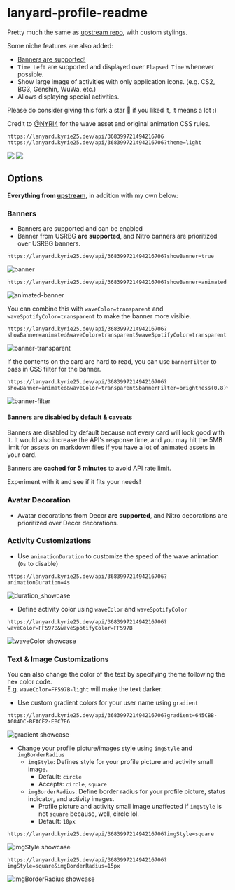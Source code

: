 # lanyard-profile-readme

Pretty much the same as [upstream repo](https://github.com/cnrad/lanyard-profile-readme), with custom stylings.

Some niche features are also added:

- [Banners are supported!](#banners)
- `Time Left` are supported and displayed over `Elapsed Time` whenever possible.
- Show large image of activities with only application icons. (e.g. CS2, BG3, Genshin, WuWa, etc.)
- Allows displaying special activities.

Please do consider giving this fork a star 🌟 if you liked it, it means a lot :)

Credit to [@NYRI4](https://github.com/NYRI4) for the wave asset and original animation CSS rules.

```url
https://lanyard.kyrie25.dev/api/368399721494216706
https://lanyard.kyrie25.dev/api/368399721494216706?theme=light
```

<div>
    <img src=https://github.com/user-attachments/assets/b695b87a-2462-4b48-a619-3c0bff84f6cc />
    <img src=https://github.com/user-attachments/assets/e413b2f0-051a-4be1-bbe0-08e303550d22 />
</div>

## Options

**Everything from [upstream](https://github.com/cnrad/lanyard-profile-readme#options)**, in addition with my own below:

### Banners

- Banners are supported and can be enabled
- Banner from USRBG **are supported**, and Nitro banners are prioritized over USRBG banners.

```url
https://lanyard.kyrie25.dev/api/368399721494216706?showBanner=true
```

![banner](https://github.com/user-attachments/assets/38f2f4e2-c80f-4ffd-9057-670536696776)

```url
https://lanyard.kyrie25.dev/api/368399721494216706?showBanner=animated
```

![animated-banner](https://github.com/user-attachments/assets/bcdcb73a-bf6a-410f-8589-ec85f3e6b238)

You can combine this with `waveColor=transparent` and `waveSpotifyColor=transparent` to make the banner more visible.

```url
https://lanyard.kyrie25.dev/api/368399721494216706?showBanner=animated&waveColor=transparent&waveSpotifyColor=transparent
```

![banner-transparent](https://github.com/user-attachments/assets/d2934faf-6c92-4dad-884f-43c57763a8ac)

If the contents on the card are hard to read, you can use `bannerFilter` to pass in CSS filter for the banner.

```url
https://lanyard.kyrie25.dev/api/368399721494216706?showBanner=animated&waveColor=transparent&bannerFilter=brightness(0.8)%20blur(2px)
```

![banner-filter](https://github.com/user-attachments/assets/7b672045-8356-4691-af2d-fbd4e4945d3e)

#### Banners are disabled by default & caveats

Banners are disabled by default because not every card will look good with it. It would also increase the API's response time, and you may hit the 5MB limit for assets on markdown files if you have a lot of animated assets in your card.

Banners are **cached for 5 minutes** to avoid API rate limit.

Experiment with it and see if it fits your needs!

### Avatar Decoration

- Avatar decorations from Decor **are supported**, and Nitro decorations are prioritized over Decor decorations.

### Activity Customizations

- Use `animationDuration` to customize the speed of the wave animation (`0s` to disable)

```url
https://lanyard.kyrie25.dev/api/368399721494216706?animationDuration=4s
```

![duration_showcase](https://github.com/user-attachments/assets/d224e42d-ba04-490e-b3b0-656b4a27b4b0)

- Define activity color using `waveColor` and `waveSpotifyColor`

```url
https://lanyard.kyrie25.dev/api/368399721494216706?waveColor=FF597B&waveSpotifyColor=FF597B
```

![waveColor showcase](https://user-images.githubusercontent.com/77577746/223082809-14b38bbc-c600-4b62-ba74-f242dada553b.svg)

### Text & Image Customizations

You can also change the color of the text by specifying theme following the hex color code. \
E.g. `waveColor=FF597B-light` will make the text darker.

- Use custom gradient colors for your user name using `gradient`

```url
https://lanyard.kyrie25.dev/api/368399721494216706?gradient=645CBB-A084DC-BFACE2-EBC7E6
```

![gradient showcase](https://user-images.githubusercontent.com/77577746/223083367-828a7aba-dc1f-430d-89cf-a361c970e1cd.svg)

- Change your profile picture/images style using `imgStyle` and `imgBorderRadius`
  - `imgStyle`: Defines style for your profile picture and activity small image.
    - Default: `circle`
    - Accepts: `circle`, `square`
  - `imgBorderRadius`: Define border radius for your profile picture, status indicator, and activity images.
    - Profile picture and activity small image unaffected if `imgStyle` is not `square` because, well, circle lol.
    - Default: `10px`

```url
https://lanyard.kyrie25.dev/api/368399721494216706?imgStyle=square
```

![imgStyle showcase](https://user-images.githubusercontent.com/77577746/227162049-8b99c39c-91f3-4e6a-bf37-f7dff5c64a6d.svg)

```url
https://lanyard.kyrie25.dev/api/368399721494216706?imgStyle=square&imgBorderRadius=15px
```

![imgBorderRadius showcase](https://user-images.githubusercontent.com/77577746/227757276-84085324-249f-4eb8-93f2-c1149430543a.svg)
